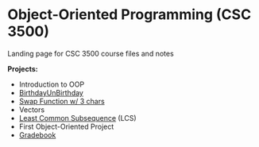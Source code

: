 # Object-Oriented Programming (CSC 3500)
Landing page for CSC 3500 course files and notes

**Projects:**  
* Introduction to OOP
 * [BirthdayUnBirthday](projects/birthday)
 * [Swap Function w/ 3 chars](projects/swap3x)
* Vectors
 * [Least Common Subsequence](projects/lcs) (LCS)
* First Object-Oriented Project
 * [Gradebook](projects/gradebook)
